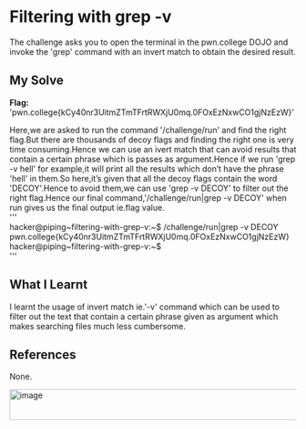 # Filtering with grep -v
The challenge asks you to open the terminal in the pwn.college DOJO and invoke the 'grep' command with an invert match to obtain the desired result.      

## My Solve
**Flag:** 'pwn.college{kCy40nr3UitmZTmTFrtRWXjU0mq.0FOxEzNxwCO1gjNzEzW}'       

Here,we are asked to run the command '/challenge/run' and find the right flag.But there are thousands of decoy flags and finding the right one is very time consuming.Hence we can use an ivert match that can avoid results that contain a certain phrase which is passes as argument.Hence if we run 'grep -v hell' for example,it will print all the results which don’t have the phrase 'hell' in them.So here,it’s given that all the decoy flags contain the word 'DECOY'.Hence to avoid them,we can use 'grep -v DECOY' to filter out the right flag.Hence our final command,'/challenge/run|grep -v DECOY' when run gives us the final output ie.flag value.    
'''    
hacker@piping~filtering-with-grep-v:~$ /challenge/run|grep -v DECOY      
pwn.college{kCy40nr3UitmZTmTFrtRWXjU0mq.0FOxEzNxwCO1gjNzEzW}     
hacker@piping~filtering-with-grep-v:~$      
'''     

## What I Learnt
I learnt the usage of invert match ie.'-v' command which can be used to filter out the text that contain a certain phrase given as argument which makes searching files much less cumbersome.    

## References
None.     

<img width="517" height="54" alt="image" src="https://github.com/user-attachments/assets/3112afb3-8707-4f75-84f6-adea7ee4caeb" />


